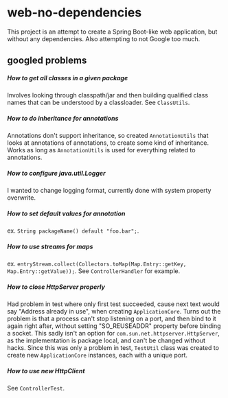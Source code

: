 # web-no-dependencies
This project is an attempt to create a Spring Boot-like web application, but without any dependencies.
Also attempting to not Google too much.

## googled problems

##### How to get all classes in a given package
Involves looking through classpath/jar and then building qualified class names that can be understood by a classloader. See `ClassUtils`.

##### How to do inheritance for annotations 
Annotations don't support inheritance, so created `AnnotationUtils` that looks at annotations of annotations,
to create some kind of inheritance. Works as long as `AnnotationUtils` is used for everything related to annotations.

##### How to configure java.util.Logger
I wanted to change logging format, currently done with system property overwrite.

#####  How to set default values for annotation
ex. `String packageName() default "foo.bar";`.

##### How to use streams for maps
ex. `entryStream.collect(Collectors.toMap(Map.Entry::getKey, Map.Entry::getValue));`. See `ControllerHandler` for example.

##### How to close HttpServer properly
Had problem in test where only first test succeeded, cause next text would say "Address already in use", when creating `ApplicationCore`.
Turns out the problem is that a process can't stop listening on a port, and then bind to it again right after, without setting
"SO_REUSEADDR" property before binding a socket.
This sadly isn't an option for `com.sun.net.httpserver.HttpServer`, as the implementation is package local, and can't be changed
without hacks.
Since this was only a problem in test, `TestUtil` class was created to create new `ApplicationCore` instances, each with a unique port.

##### How to use new HttpClient
See `ControllerTest`.
